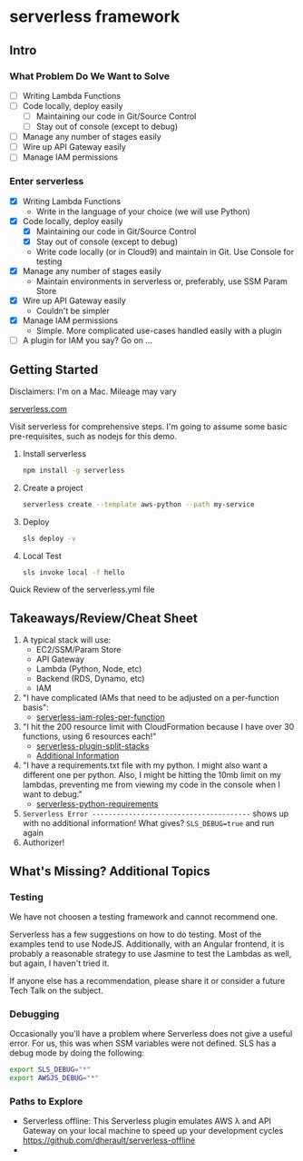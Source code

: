 # serverless framework

## Intro

### What Problem Do We Want to Solve

- [ ] Writing Lambda Functions
- [ ] Code locally, deploy easily
  - [ ] Maintaining our code in Git/Source Control
  - [ ] Stay out of console (except to debug)
- [ ] Manage any number of stages easily
- [ ] Wire up API Gateway easily
- [ ] Manage IAM permissions

### Enter serverless

- [x] Writing Lambda Functions
  - Write in the language of your choice (we will use Python)
- [x] Code locally, deploy easily
  - [x] Maintaining our code in Git/Source Control
  - [x] Stay out of console (except to debug)
  - Write code locally (or in Cloud9) and maintain in Git. Use Console for testing
- [x] Manage any number of stages easily
  - Maintain environments in serverless or, preferably, use SSM Param Store
- [x] Wire up API Gateway easily
  - Couldn't be simpler
- [x] Manage IAM permissions
  - Simple. More complicated use-cases handled easily with a plugin
- [ ] A plugin for IAM you say? Go on ...

## Getting Started

Disclaimers: I'm on a Mac. Mileage may vary

[serverless.com](serverless.com)

Visit serverless for comprehensive steps. I'm going to assume some basic pre-requisites, such as nodejs for this demo. 

1. Install serverless
    ```bash
    npm install -g serverless
    ```
2. Create a project
    ```bash
    serverless create --template aws-python --path my-service
    ```
3. Deploy
    ```bash
    sls deploy -v
    ```
4. Local Test
    ```bash
    sls invoke local -f hello
    ```

Quick Review of the serverless.yml file

## Takeaways/Review/Cheat Sheet

1. A typical stack will use:
    - EC2/SSM/Param Store
    - API Gateway
    - Lambda (Python, Node, etc)
    - Backend (RDS, Dynamo, etc)
    - IAM
2. "I have complicated IAMs that need to be adjusted on a per-function basis":
    - [serverless-iam-roles-per-function](https://www.npmjs.com/package/serverless-iam-roles-per-function)
3. "I hit the 200 resource limit with CloudFormation because I have over 30 functions, using 6 resources each!"
    - [serverless-plugin-split-stacks](https://www.npmjs.com/package/serverless-plugin-split-stacks)
    - [Additional Information](https://serverless.com/blog/serverless-workaround-cloudformation-200-resource-limit/)
4. "I have a requirements.txt file with my python. I might also want a different one per python. Also, I might be hitting the 10mb limit on my lambdas, preventing me from viewing my code in the console when I want to debug."
    - [serverless-python-requirements](https://www.npmjs.com/package/serverless-python-requirements)
5. `Serverless Error ---------------------------------------` shows up with no additional information! What gives?
`SLS_DEBUG=true` and run again
6. Authorizer!

## What's Missing? Additional Topics

### Testing

We have not choosen a testing framework and cannot recommend one.

Serverless has a few suggestions on how to do testing. Most of the examples tend to use NodeJS. Additionally, with an Angular frontend, it is probably a reasonable strategy to use Jasmine to test the Lambdas as well, but again, I haven't tried it.

If anyone else has a recommendation, please share it or consider a future Tech Talk on the subject.

### Debugging

Occasionally you'll have a problem where Serverless does not give a useful error. For us, this was when SSM variables were not defined. SLS has a debug mode by doing the following:

```bash
export SLS_DEBUG="*"
export AWSJS_DEBUG="*"
```

### Paths to Explore
- Serverless offline: This Serverless plugin emulates AWS λ and API Gateway on your local machine to speed up your development cycles
    https://github.com/dherault/serverless-offline
- 
